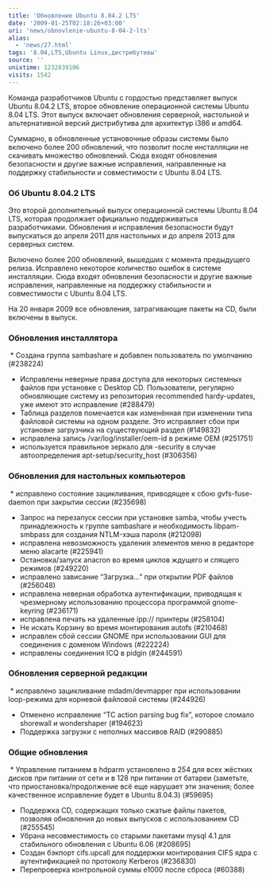 ```yaml
---
title: 'Обновление Ubuntu 8.04.2 LTS'
date: '2009-01-25T02:18:26+03:00'
uri: 'news/obnovlenie-ubuntu-8-04-2-lts'
alias: 
  - 'news/27.html'
tags: '8.04,LTS,Ubuntu Linux,дистрибутивы'
source: ''
unixtime: 1232839106
visits: 1542
---
```

Команда разработчиков Ubuntu с гордостью представляет выпуск Ubuntu 8.04.2 LTS, второе обновление операционной системы Ubuntu 8.04 LTS. Этот выпуск включает обновления серверной, настольной и альтернативной версий дистрибутива для архитектур i386 и amd64.

Суммарно, в обновленные установочные образы системы было включено более 200 обновлений, что позволит после инсталляции не скачивать множество обновлений. Сюда входят обновления безопасности и другие важные исправления, направленные на поддержку стабильности и совместимости с Ubuntu 8.04 LTS.

### Об Ubuntu 8.04.2 LTS

Это второй дополнительный выпуск операционной системы Ubuntu 8.04 LTS, которая продолжает официально поддерживаться разработчиками. Обновления и исправления безопасности будут выпускаться до апреля 2011 для настольных и до апреля 2013 для серверных систем.

Включено более 200 обновлений, вышедших с момента предыдущего релиза. Исправлено некоторое количество ошибок в системе инсталляции. Сюда входят обновления безопасности и другие важные исправления, направленные на поддержку стабильности и совместимости с Ubuntu 8.04 LTS.

На 20 января 2009 все обновления, затрагивающие пакеты на CD, были включены в выпуск.

### Обновления инсталлятора

 *   Создана группа sambashare и добавлен пользователь по умолчанию (#238224)  
*   Исправлены неверные права доступа для некоторых системных файлов при установке с Desktop CD. Пользователи, регулярно обновляющие систему из репозитория recommended hardy-updates, уже имеют это исправление (#288479)  
*   Таблица разделов помечается как изменённая при изменении типа файловой системы на одном разделе. Это исправляет сбои при установке загрузчика на существующий раздел (#149832)  
*   исправлена запись /var/log/installer/oem-id в режиме OEM (#251751)  
*   используется правильное зеркало для -security в случае автоопределения apt-setup/security\_host (#306356)

### Обновления для настольных компьютеров

 *   исправлено состояние зацикливания, приводящее к сбою gvfs-fuse-daemon при закрытии сессии (#235698)  
*   Запрос на перезапуск сессии при установке samba, чтобы учесть принадлежность к группе sambashare и необходимость libpam-smbpass для создания NTLM-хэша пароля (#212098)  
*   исправлена невозможность удаления элементов меню в редакторе меню alacarte (#225941)  
*   Остановка/запуск anacron во время циклов ждущего и спящего режимов (#249220)  
*   исправлено зависание “Загрузка...” при открытии PDF файлов (#256048)  
*   исправлена неверная обработка аутентификации, приводящая к чрезмерному использованию процессора программой gnome-keyring (#236171)  
*   исправлена печать на удаленные ipp:// принтеры (#258104)  
*   Не искать Корзину во время монтирования autofs (#210468)  
*   исправлен сбой сессии GNOME при использовании GUI для соединения с доменом Windows (#222224)  
*   исправлены соединения ICQ в pidgin (#244591)

### Обновления серверной редакции

 *   исправлено зацикливание mdadm/devmapper при использовании loop-режима для корневой файловой системы (#244926)  
*   Отменено исправление “TC action parsing bug fix”, которое сломало shorewall и wondershaper (#194623)  
*   Поддержка загрузки с неполных массивов RAID (#290885)

### Общие обновления

 *   Управление питанием в hdparm установлено в 254 для всех жёстких дисков при питании от сети и в 128 при питании от батареи (заметьте, что приостановка/продолжение всё еще нарушает эти значения; более качественное исправление будет в Ubuntu 8.04.3) (#59695)  
*   Поддержка CD, содержащих только сжатые файлы пакетов, позволяя обновления до новых выпусков с использованием CD (#255545)  
*   Убрана несовместимость со старыми пакетами mysql 4.1 для стабильного обновления с Ubuntu 6.06 (#208695)  
*   Создан бэкпорт cifs.upcall для поддержки монтирования CIFS ядра с аутентификацией по протоколу Kerberos (#236830)  
*   Перепроверка контрольной суммы e1000 после сброса (#60388)
